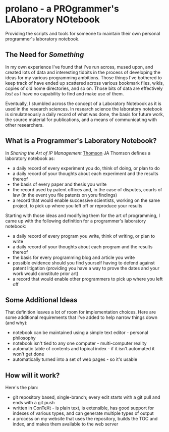 prolano - a PROgrammer's LAboratory NOtebook
============================================

Providing the scripts and tools for someone to maintain their own personal
programmer's laboratory notebook.


The Need for _Something_
------------------------

In my own experience I've found that I've run across, mused upon, and created
lots of data and interesting tidbits in the process of developing the ideas for
my various programming ambitions.  Those things I've bothered to keep track of
have ended up scattered across various bookmark files, wikis, copies of old
home directories, and so on.  Those bits of data are effectively _lost_ as I
have no capability to find and make use of them.

Eventually, I stumbled across the concept of a Laboratory Notebook as it is
used in the research sciences.  In research science the laboratory notebook is
simulatneously a daily record of what was done, the basis for future work, the
source material for publications, and a means of communicating with other
researchers.


What is a Programmer's Laboratory Notebook?
-------------------------------------------

In _Sharing the Art of IP Management_ [Thomson][1] JA Thomson defines
a laboratory notebook as:
* a daily record of every experiment you do, think of doing, or plan to do
* a daily record of your thoughts about each experiment and the results thereof
* the basis of every paper and thesis you write
* the record used by patent offices and, in the case of disputes, courts of law
  (in the event you file patents on yoru findings)
* a record that would enable successive scientists, working on the same
  project, to pick up where you left off or reproduce your results

[1]: http://www.iphandbook.org/handbook/ch08/p02/ "Thomson"

Starting with those ideas and modifying them for the art of programming, I came
up with the following definition for a programmer's laboratory notebook:
* a daily record of every program you write, think of writing, or plan to write
* a daily record of your thoughts about each program and the results thereof
* the basis for every programming blog and article you write
* possible evidence should you find yourself having to defend against patent
  litigation (providing you have a way to prove the dates and your work would
  constitute prior art)
* a record that would enable other programmers to pick up where you left off


Some Additional Ideas
---------------------

That definition leaves a lot of room for implementation choices. Here are some
additional requirements that I've added to help narrow things down (and why):
* notebook can be maintained using a simple text editor - personal philosophy
* notebook isn't tied to any one computer - multi-computer reality
* automatic table of contents and topical index - if it isn't automated it won't get done
* automatically turned into a set of web pages - so it's usable


How will it work?
-----------------

Here's the plan:
* git repository based, single-branch; every edit starts with a git pull and
  ends with a git push
* written in ConTeXt - is plain text, is extensible, has good support for
  indexes of various types, and can generate multiple types of output
* a process on my website that uses the repository, builds the TOC and index,
  and makes them available to the web server


